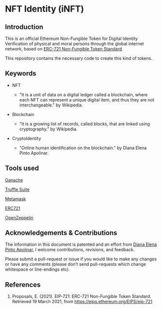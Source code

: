 # NFT Identity (iNFT)

## Introduction

This is an official Ethereum Non-Fungible Token for Digital Identity Verification of physical and moral persons through the global internet network, based on [ERC-721 Non-Fungible Token Standard](https://eips.ethereum.org/EIPS/eip-721).

This repository contains the necessary code to create this kind of tokens.

## Keywords

- NFT
	- "It is a unit of data on a digital ledger called a blockchain, where each NFT can represent a unique digital item, and thus they are not interchangeable." by Wikipedia.

- Blockchain
	- "It is a growing list of records, called blocks, that are linked using cryptography." by Wikipedia.

- CryptoIdentity
	- "Online human identification on the blockchain." by Diana Elena Pinto Apolinar.

## Tools used

[Ganache](https://www.trufflesuite.com/docs/ganache/quickstart)

[Truffle Suite](https://www.trufflesuite.com)

[Metamask](https://metamask.io)

[ERC721](http://erc721.org)

[OpenZeppelin](https://github.com/OpenZeppelin/openzeppelin-contracts)

## Acknowledgements & Contributions

The information in this document is patented and an effort from [Diana Elena Pinto Apolinar](https://www.apokochito.dev), I welcome contributions, revisions, and feedback.

Please submit a pull-request or issue if you would like to make any changes or have any comments (please don’t send pull-requests which change whitespace or line-endings etc).

## References

1. Proposals, E. (2021). EIP-721: ERC-721 Non-Fungible Token Standard. Retrieved 19 March 2021, from https://eips.ethereum.org/EIPS/eip-721
